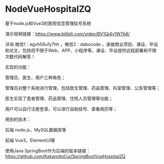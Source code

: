 # NodeVueHospitalZQ
基于node.js和Vue3的医院信息管理挂号系统

演示视频链接：https://www.bilibili.com/video/BV1Qi4y1W7b8/

详询 微信1：egvh56ufy7hh ，微信2：dabocode  。承接商业项目、课设、毕设和论文，包括但不限于Web、APP、小程序等，课设、毕设提供远程部署和不限次数代码解答！

实现的功能：

管理员、医生、用户三种角色；

管理员对整个系统进行管理，包括医生管理、药品管理、科室管理、公告管理等；

医生实现了患者管理、药品管理、住院人员管理等功能；

用户可以自行注册登录，可以进行自助挂号、查看病历等；

用到的技术：

后端 node.js，MySQL数据库等

前端 Vue3，ElementUI等

使用Java SpringBoot作为后端的版本链接：https://github.com/KakarottoCui/SpringBootVueHospitalZQ
